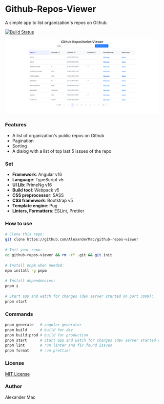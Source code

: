 # Github-Repos-Viewer
A simple app to list organization's repos on Github.

[![Build Status](https://github.com/AlexanderMac/github-repos-viewer/actions/workflows/ci.yml/badge.svg)](https://github.com/AlexanderMac/github-repos-viewer/actions/workflows/ci.yml)

![assets/screenshot.png](assets/screenshot.png)

### Features
- A list of organization's public repos on Github
- Pagination
- Sorting
- A dialog with a list of top last 5 issues of the repo

### Set
- **Framework**: Angular v16
- **Language**: TypeScript v5
- **UI Lib**: PrimeNg v16
- **Build tool**: Webpack v5
- **CSS preprocessor**: SASS
- **CSS framework**: Bootstrap v5
- **Template engine**: Pug
- **Linters, Formatters**: ESLint, Prettier

### How to use
```sh
# Clone this repo:
git clone https://github.com/AlexanderMac/github-repos-viewer

# Init your repo:
cd github-repos-viewer && rm -rf .git && git init

# Install pnpm when needed:
npm install -g pnpm

# Install dependencies:
pnpm i

# Start app and watch for changes (dev server started on port 3000):
pnpm start
```

### Commands
```sh
pnpm generate   # angular generator
pnpm build      # build for dev
pnpm build:prod # build for production
pnpm start      # Start app and watch for changes (dev server started on port 3000)
pnpm lint       # run linter and fix found issues
pnpm format     # run prettier
```

### License
[MIT License](LICENSE)

### Author
Alexander Mac
